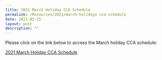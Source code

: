 ```yaml
---
title: 2021 March Holiday CCA Schedule
permalink: /Resources/2021/march-holidays-cca-schedule
date: 2021-03-15
layout: post
description: ""
---
```


Please click on the link below to access the March holiday CCA schedule:  
  
[2021 March Holiday CCA Schedule](https://docs.google.com/spreadsheets/d/1Q14oOPyJgdw_ZAsvlZVAHQ147h2kkOYU/edit#gid=844307058)